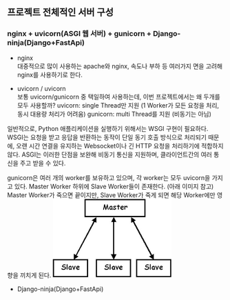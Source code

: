 ## 프로젝트 전체적인 서버 구성 ## 
### nginx + uvicorn(ASGI 웹 서버) + gunicorn + Django-ninja(Django+FastApi) ###

- nginx<br>
대중적으로 많이 사용하는 apache와 nginx,
속도나 부하 등 여러가지 면을 고려해 nginx를 사용하기로 한다.


- uvicorn / uvicorn<br>
보통 uvicorn/gunicorn 중 택일하여 사용하는데, 이번 프로젝트에서는 왜 두개를 모두 사용할까?
uvicorn: single Thread만 지원 (1 Worker가 모든 요청을 처리, 동시 대용량 처리가 어려움)
gunicorn: multi Thread를 지원 (비동기는 아님)

일반적으로, Python 애플리케이션을 실행하기 위해서는 WSGI 구현이 필요하다.
WSGI는 요청을 받고 응답을 반환하는 동작이 단일 동기 호출 방식으로 처리되기 때문에, 오랜 시간 연결을 유지하는 Websocket이나 긴 HTTP 요청을 처리하기에 적합하지 않다.
ASGI는 이러한 단점을 보완해 비동기 통신을 지원하며, 클라이언트간의 여러 통신을 주고 받을 수 있다.

gunicorn은 여러 개의 worker를 보유하고 있으며, 각 worker는 모두 uvicorn을 가지고 있다.
Master Worker 하위에 Slave Worker들이 존재한다. (아래 이미지 참고)
Master Worker가 죽으면 끝이지만, Slave Worker가 죽게 되면 해당 Worker에만 영향을 끼치게 된다.
![workers](/assets/img/custom/worker.png "workers img")


- Django-ninja(Django+FastApi)<br>

